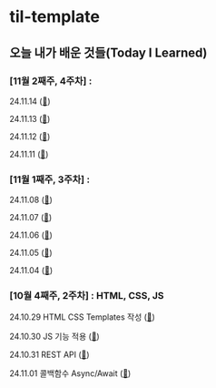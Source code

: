 # til-template

## 오늘 내가 배운 것들(Today I Learned)

### [11월 2째주, 4주차] :

24.11.14 ([🐹](https://github.com/100-hours-a-week/mona-til/blob/main/Nov/2024-11-14.md))

24.11.13 ([🐹](https://github.com/100-hours-a-week/mona-til/blob/main/Nov/2024-11-13.md))

24.11.12 ([🐹](https://github.com/100-hours-a-week/mona-til/blob/main/Nov/2024-11-12.md))

24.11.11 ([🐹](https://github.com/100-hours-a-week/mona-til/blob/main/Nov/2024-11-11.md))

### [11월 1째주, 3주차] :

24.11.08 ([🐹](https://github.com/100-hours-a-week/mona-til/blob/main/Nov/2024-11-08.md))

24.11.07 ([🐹](https://github.com/100-hours-a-week/mona-til/blob/main/Nov/2024-11-07.md))

24.11.06 ([🐹](https://github.com/100-hours-a-week/mona-til/blob/main/Nov/2024-11-06.md))

24.11.05 ([🐹](https://github.com/100-hours-a-week/mona-til/blob/main/Nov/2024-11-05.md))

24.11.04 ([🐹](https://github.com/100-hours-a-week/mona-til/blob/main/Nov/2024-11-04.md))

### [10월 4째주, 2주차] : HTML, CSS, JS

24.10.29 HTML CSS Templates 작성 ([🐹](https://github.com/100-hours-a-week/mona-til/blob/main/Oct/2024-10-29.md))

24.10.30 JS 기능 적용 ([🐹](https://github.com/100-hours-a-week/mona-til/blob/main/Oct/2024-10-30.md))

24.10.31 REST API ([🐹](https://github.com/100-hours-a-week/mona-til/blob/main/Oct/2024-10-31.md))

24.11.01 콜백함수 Async/Await ([🐹](https://github.com/100-hours-a-week/mona-til/blob/main/Nov/2024-11-01.md))
